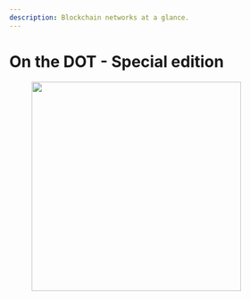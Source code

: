 ```yaml
---
description: Blockchain networks at a glance.
---
```


# On the DOT - Special edition

<figure><img src="../../.gitbook/assets/InfographicSpecial1.png" alt="" width="375"><figcaption></figcaption></figure>

<div><figure><img src="../../.gitbook/assets/InfographicSpecial2.png" alt=""><figcaption></figcaption></figure> <figure><img src="../../.gitbook/assets/InfographicSpecial3.png" alt=""><figcaption></figcaption></figure> <figure><img src="../../.gitbook/assets/InfographicSpecial4.png" alt=""><figcaption></figcaption></figure></div>

<div><figure><img src="../../.gitbook/assets/InfographicSpecial5.png" alt=""><figcaption></figcaption></figure> <figure><img src="../../.gitbook/assets/InfographicSpecial6.png" alt=""><figcaption></figcaption></figure> <figure><img src="../../.gitbook/assets/InfographicSpecial7.png" alt=""><figcaption></figcaption></figure></div>

<div><figure><img src="../../.gitbook/assets/InfographicSpecial8.png" alt=""><figcaption></figcaption></figure> <figure><img src="../../.gitbook/assets/InfographicSpecial9.png" alt=""><figcaption></figcaption></figure> <figure><img src="../../.gitbook/assets/InfographicSpecial10.png" alt=""><figcaption></figcaption></figure></div>
